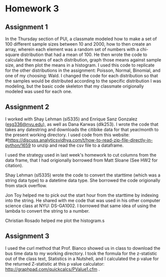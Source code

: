 # Homework 3

## Assignment 1
In the Thursday section of PUI, a classmate modeled how to make a set of 100 different sample sizes between 10 and 2000, how to then create an array, wherein each element was a random set of numbers with a chi-square distribution that had a mean of 100. He then wrote the code to calculate the means of each distribution, graph those means against sample size, and then plot the means in a histogram.  I used this code to replicate for the other distributions in the assignment: Poisson, Normal, Binomial, and one of my choosing: Wald.  I changed the code for each distribution so that the samples would be distributed according to the specific distribution I was modeling, but the basic code skeleton that my classmate origionally modeled was used for each one.  

## Assignment 2
I worked with Shay Lehman (sl5335) and Enrique Sanz Gonzalez (esg336@nyu.edu), as well as Dana Karwas (dlk253).  I wrote the code that takes any datestring and downloads the citibike data for that year/month to the present working directory.  I used code from this website: #https://discuss.analyticsvidhya.com/t/how-to-read-zip-file-directly-in-python/1659 to unzip and read the csv file to a dataframe.

I used the strategy used in last week's homework to cut columns from the data frame, that I had origionally borrowed from Matt Sloane (See HW2 for citation).  

Shay Lehman (sl5335) wrote the code to convert the starttime (which was a string data type) to a datetime data type.  She borrowed the code origionally from stack overflow.

Jon Toy helped me to pick out the start hour from the starttime by indexing into the string.  He shared with me code that was used in his other computer science class at NYU: DS-GA1002.  I borrowed that same idea of using the lambda to convert the string to a number.

Christian Rosado helped me plot the histogram.s

## Assignment 3
I used the curl method that Prof. Bianco showed us in class to download the bus time data to my working directory.  I took the formula for the z-statistic out of the class text, Statistics in a Nutshell, and I calculated the p value for the returned Z-statistic at this p value calculator: http://graphpad.com/quickcalcs/PValue1.cfm . 